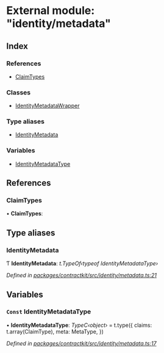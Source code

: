 # External module: "identity/metadata"

## Index

### References

* [ClaimTypes](_identity_metadata_.md#claimtypes)

### Classes

* [IdentityMetadataWrapper](../classes/_identity_metadata_.identitymetadatawrapper.md)

### Type aliases

* [IdentityMetadata](_identity_metadata_.md#identitymetadata)

### Variables

* [IdentityMetadataType](_identity_metadata_.md#const-identitymetadatatype)

## References

###  ClaimTypes

• **ClaimTypes**:

## Type aliases

###  IdentityMetadata

Ƭ **IdentityMetadata**: *t.TypeOf‹typeof IdentityMetadataType›*

*Defined in [packages/contractkit/src/identity/metadata.ts:21](https://github.com/celo-org/celo-monorepo/blob/06adf8b7a/packages/contractkit/src/identity/metadata.ts#L21)*

## Variables

### `Const` IdentityMetadataType

• **IdentityMetadataType**: *TypeC‹object›* = t.type({
  claims: t.array(ClaimType),
  meta: MetaType,
})

*Defined in [packages/contractkit/src/identity/metadata.ts:17](https://github.com/celo-org/celo-monorepo/blob/06adf8b7a/packages/contractkit/src/identity/metadata.ts#L17)*
